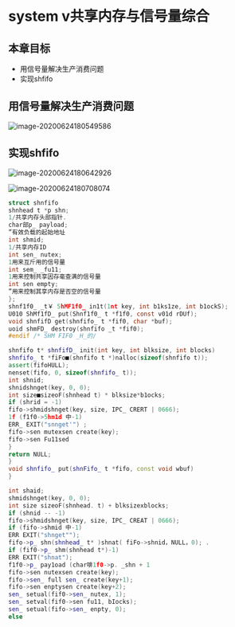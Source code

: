 # system v共享内存与信号量综合

## 本章目标

- 用信号量解决生产消费问题
- 实现shfifo

## 用信号量解决生产消费问题

![image-20200624180549586](C:\Users\clee\AppData\Roaming\Typora\typora-user-images\image-20200624180549586.png)

## 实现shfifo

![image-20200624180642926](C:\Users\clee\AppData\Roaming\Typora\typora-user-images\image-20200624180642926.png)

![image-20200624180708074](C:\Users\clee\AppData\Roaming\Typora\typora-user-images\image-20200624180708074.png)

```c
struct shnfifo
shnhead t *p shn; 
1/共享内存头部指针.
char部p_ payload;
”有效负载的起始地址
int shmid;
1/共享内存ID
int sen_ nutex;
1用来互斤用的信号量
int sem_ _fu11;
1用来控制共享因存毫查满的信号量
int sen empty;
”用来控制其享内存是否空的信号量
};
shnf1f0_ _t￥ 5hMF1f0_ in1t(1nt key, int b1ks1ze, int b1ockS);
U010 ShMf1fD_ put(Shnf1f0_ t *f1f0, const v01d rDUf);
void shnfifD get(shnfifo_ t *fif0, char *buf);
uoid shmFD_ destroy(shnfifo _t *fif0);
#endif /* SHM FIF0 _H_的/
```

```c++
shnfifo t* shnfifD_ init(int key, int blksize, int blocks)
shnfifo_ t *fiFo■(shnfifo t *)nalloc(sizeof(shnfifo t));
assert(fifoHULL);
nenset(fifo, 0, sizeof(shnfifo_ t));
int shnid;
shnidshnget(key, 0, 0);
int size■sizeoF(shnhead t) * blksize*b1ocks;
if (shrid = -1)
fifo->shmidshnget(key, size, IPC_ CRERT | 0666);
1f (f1f0->5hm1d 中-1)
ERR_ EXIT("snnget'") ;
fifo->sen mutexsen create(key);
fifo->sen Fu11sed
}
return NULL;
}
void shnfifo_ put(shnFifo_ t *fifo, const void wbuf)
}
```

```c++
int shaid;
shmidshnget(key, 0, 0);
int size sizeoF(shnhead. t) + blksizexblocks;
if (shnid -- -1)
fifo->shmidshnget(key, size, IPC_ CREAT | 0666);
if (fifo->shmid 中-1)
ERR EXIT("shnget"");
fifo->p_ shn(shnhead_ t* )shnat( fiFo->shnid，NULL，0); .
if (fif0->p_ shm(shnhead t*)-1)
ERR EXIT("shnat");
f1f0->p_ pay1oad (char啡1f0->p. _shn + 1
fifo->sen nutexsen create(key);
fifo->sen_ full sen_ create(key+1);
fifo->sen enptysen create(key+2);
sen_ setual(fif0->sen_ nutex, 1);
sen_ setval(fif0->sen fu11, bIocks);
sen_ setual(fifo->sen_ enpty, 0);
else 
```

